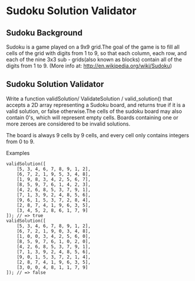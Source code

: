 # Sudoku Solution Validator

## Sudoku Background
Sudoku is a game played on a 9x9 grid.The goal of the game is to fill all cells of the grid with digits from 1 to 9, so that each column, each row, and each of the nine 3x3 sub - grids(also known as blocks) contain all of the digits from 1 to 9. (More info at: http://en.wikipedia.org/wiki/Sudoku)

## Sudoku Solution Validator
Write a function validSolution/ ValidateSolution / valid_solution() that accepts a 2D array representing a Sudoku board, and returns true if it is a valid solution, or false otherwise.The cells of the sudoku board may also contain 0's, which will represent empty cells. Boards containing one or more zeroes are considered to be invalid solutions.

The board is always 9 cells by 9 cells, and every cell only contains integers from 0 to 9.

Examples
```
validSolution([
    [5, 3, 4, 6, 7, 8, 9, 1, 2],
    [6, 7, 2, 1, 9, 5, 3, 4, 8],
    [1, 9, 8, 3, 4, 2, 5, 6, 7],
    [8, 5, 9, 7, 6, 1, 4, 2, 3],
    [4, 2, 6, 8, 5, 3, 7, 9, 1],
    [7, 1, 3, 9, 2, 4, 8, 5, 6],
    [9, 6, 1, 5, 3, 7, 2, 8, 4],
    [2, 8, 7, 4, 1, 9, 6, 3, 5],
    [3, 4, 5, 2, 8, 6, 1, 7, 9]
]); // => true
validSolution([
    [5, 3, 4, 6, 7, 8, 9, 1, 2],
    [6, 7, 2, 1, 9, 0, 3, 4, 8],
    [1, 0, 0, 3, 4, 2, 5, 6, 0],
    [8, 5, 9, 7, 6, 1, 0, 2, 0],
    [4, 2, 6, 8, 5, 3, 7, 9, 1],
    [7, 1, 3, 9, 2, 4, 8, 5, 6],
    [9, 0, 1, 5, 3, 7, 2, 1, 4],
    [2, 8, 7, 4, 1, 9, 6, 3, 5],
    [3, 0, 0, 4, 8, 1, 1, 7, 9]
]); // => false
```
